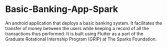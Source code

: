 # Basic-Banking-App-Spark
An android application that deploys a basic banking system. It facilitates the transfer of money between the users while keeping a record of all the transactions thus performed. It is built using Flutter as a part of the Graduate Rotational Internship Program (GRIP) at The Sparks Foundation.
